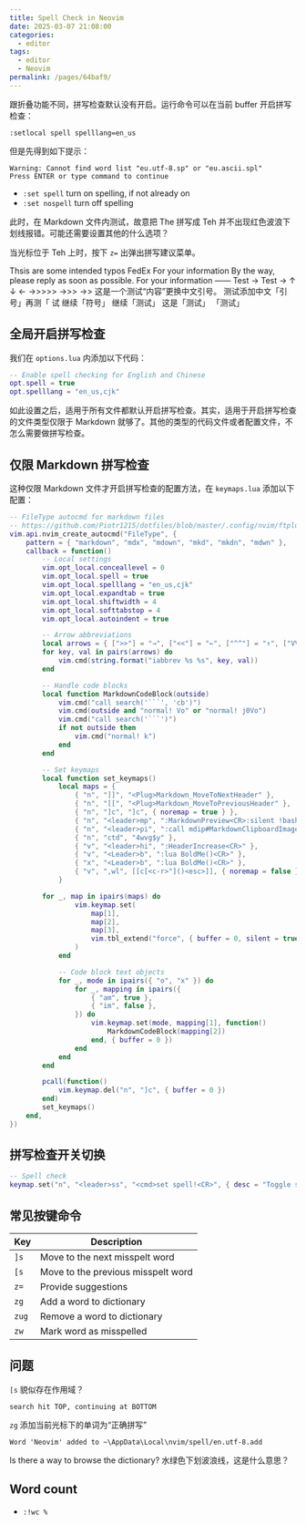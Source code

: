 ```yaml
---
title: Spell Check in Neovim
date: 2025-03-07 21:08:00
categories: 
  - editor
tags: 
  - editor
  - Neovim
permalink: /pages/64baf9/
---
```


跟折叠功能不同，拼写检查默认没有开启。运行命令可以在当前 buffer 开启拼写检查：

```
:setlocal spell spelllang=en_us
```

但是先得到如下提示：

```
Warning: Cannot find word list "eu.utf-8.sp" or "eu.ascii.spl"
Press ENTER or type command to continue
```

- `:set spell` turn on spelling, if not already on
- `:set nospell` turn off spelling

此时，在 Markdown 文件内测试，故意把 The 拼写成 Teh 并不出现红色波浪下划线报错。可能还需要设置其他的什么选项？

当光标位于 Teh 上时，按下 `z=` 出弹出拼写建议菜单。

Thsis are some intended typos
FedEx
For your information
By the way,
please reply as soon as possible.
For your information ——
Test → Test → ↑ ↓ ← →>>>> →>> →>
这是一个测试“内容”更换中文引号。
测试添加中文「引号」再测「 试
继续「符号」
继续「测试」
这是「测试」
「测试」

## 全局开启拼写检查

我们在 `options.lua` 内添加以下代码：

```lua
-- Enable spell checking for English and Chinese
opt.spell = true
opt.spelllang = "en_us,cjk"
```

如此设置之后，适用于所有文件都默认开启拼写检查。其实，适用于开启拼写检查的文件类型仅限于 Markdown 就够了。其他的类型的代码文件或者配置文件，不怎么需要做拼写检查。

## 仅限 Markdown 拼写检查

这种仅限 Markdown 文件才开启拼写检查的配置方法，在 `keymaps.lua` 添加以下配置：

````lua {8,9}
-- FileType autocmd for markdown files
-- https://github.com/Piotr1215/dotfiles/blob/master/.config/nvim/ftplugin/markdown.lua
vim.api.nvim_create_autocmd("FileType", {
	pattern = { "markdown", "mdx", "mdown", "mkd", "mkdn", "mdwn" },
	callback = function()
		-- Local settings
		vim.opt_local.conceallevel = 0
		vim.opt_local.spell = true
		vim.opt_local.spelllang = "en_us,cjk"
		vim.opt_local.expandtab = true
		vim.opt_local.shiftwidth = 4
		vim.opt_local.softtabstop = 4
		vim.opt_local.autoindent = true

		-- Arrow abbreviations
		local arrows = { [">>"] = "→", ["<<"] = "←", ["^^"] = "↑", ["VV"] = "↓" }
		for key, val in pairs(arrows) do
			vim.cmd(string.format("iabbrev %s %s", key, val))
		end

		-- Handle code blocks
		local function MarkdownCodeBlock(outside)
			vim.cmd("call search('```', 'cb')")
			vim.cmd(outside and "normal! Vo" or "normal! j0Vo")
			vim.cmd("call search('```')")
			if not outside then
				vim.cmd("normal! k")
			end
		end

		-- Set keymaps
		local function set_keymaps()
			local maps = {
				{ "n", "]]", "<Plug>Markdown_MoveToNextHeader" },
				{ "n", "[[", "<Plug>Markdown_MoveToPreviousHeader" },
				{ "n", "]c", "]c", { noremap = true } },
				{ "n", "<leader>mp", ":MarkdownPreview<CR>:silent !bash -c 'wmctrl -a Firefox'<CR>" },
				{ "n", "<leader>pi", ":call mdip#MarkdownClipboardImage()<CR>" },
				{ "n", "ctd", "4wvg$y" },
				{ "v", "<leader>hi", ":HeaderIncrease<CR>" },
				{ "v", "<Leader>b", ":lua BoldMe()<CR>" },
				{ "x", "<Leader>b", ":lua BoldMe()<CR>" },
				{ "v", ",wl", [[c[<c-r>"]()<esc>]], { noremap = false } },
			}

		for _, map in ipairs(maps) do
				vim.keymap.set(
					map[1],
					map[2],
					map[3],
					vim.tbl_extend("force", { buffer = 0, silent = true }, map[4] or {})
				)
			end

			-- Code block text objects
			for _, mode in ipairs({ "o", "x" }) do
				for _, mapping in ipairs({
					{ "am", true },
					{ "im", false },
				}) do
					vim.keymap.set(mode, mapping[1], function()
						MarkdownCodeBlock(mapping[2])
					end, { buffer = 0 })
				end
			end
		end

		pcall(function()
			vim.keymap.del("n", "]c", { buffer = 0 })
		end)
		set_keymaps()
	end,
})
````

## 拼写检查开关切换

```lua
-- Spell check
keymap.set("n", "<leader>ss", "<cmd>set spell!<CR>", { desc = "Toggle spell On/Off" })
```

## 常见按键命令

| Key   | Description                        |
| ----- | ---------------------------------- |
| `]s`  | Move to the next misspelt word     |
| `[s`  | Move to the previous misspelt word |
| `z=`  | Provide suggestions                |
| `zg`  | Add a word to dictionary           |
| `zug` | Remove a word to dictionary        |
| `zw`  | Mark word as misspelled            |

## 问题

`[s` 貌似存在作用域？

```
search hit TOP, continuing at BOTTOM
```

`zg` 添加当前光标下的单词为“正确拼写”

```
Word 'Neovim' added to ~\AppData\Local\nvim/spell/en.utf-8.add
```

Is there a way to browse the dictionary?
水绿色下划波浪线，这是什么意思？

## Word count

- `:!wc %`
